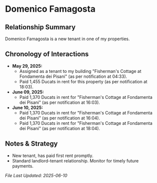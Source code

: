# Domenico Famagosta

## Relationship Summary
Domenico Famagosta is a new tenant in one of my properties.

## Chronology of Interactions

- **May 29, 2025:**
    - Assigned as a tenant to my building "Fisherman's Cottage at Fondamenta dei Pisani" (as per notification at 04:33).
    - Paid 1,455 Ducats in rent for this property (as per notification at 18:03).
- **June 09, 2025:**
    - Paid 1,370 Ducats in rent for "Fisherman's Cottage at Fondamenta dei Pisani" (as per notification at 16:03).
- **June 10, 2025:**
    - Paid 1,370 Ducats in rent for "Fisherman's Cottage at Fondamenta dei Pisani" (as per notification at 16:04).
    - Paid 1,370 Ducats in rent for "Fisherman's Cottage at Fondamenta dei Pisani" (as per notification at 18:04).

## Notes & Strategy
- New tenant, has paid first rent promptly.
- Standard landlord-tenant relationship. Monitor for timely future payments.

*File Last Updated: 2025-06-10*
